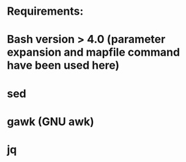 # Requirements:
# Bash version > 4.0 (parameter expansion and mapfile command have been used here)
# sed
# gawk (GNU awk)
# jq  

